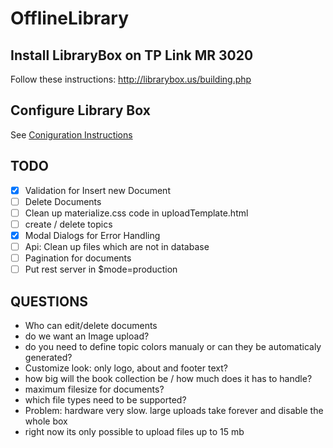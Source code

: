 # OfflineLibrary

## Install LibraryBox on TP Link MR 3020

Follow these instructions: <http://librarybox.us/building.php>

## Configure Library Box

See [Coniguration Instructions](docs/configure.md)

## TODO

* [x] Validation for Insert new Document
* [ ] Delete Documents 
* [ ] Clean up materialize.css code in uploadTemplate.html
* [ ] create / delete topics
* [x] Modal Dialogs for Error Handling
* [ ] Api: Clean up files which are not in database
* [ ] Pagination for documents
* [ ] Put rest server in $mode=production

## QUESTIONS

* Who can edit/delete documents
* do we want an Image upload?
* do you need to define topic colors manualy or can they be automaticaly generated?
* Customize look: only logo, about and footer text?
* how big will the book collection be / how much does it has to handle?
* maximum filesize for documents?
* which file types need to be supported?
* Problem: hardware very slow. large uploads take forever and disable the whole box
* right now its only possible to upload files up to 15 mb